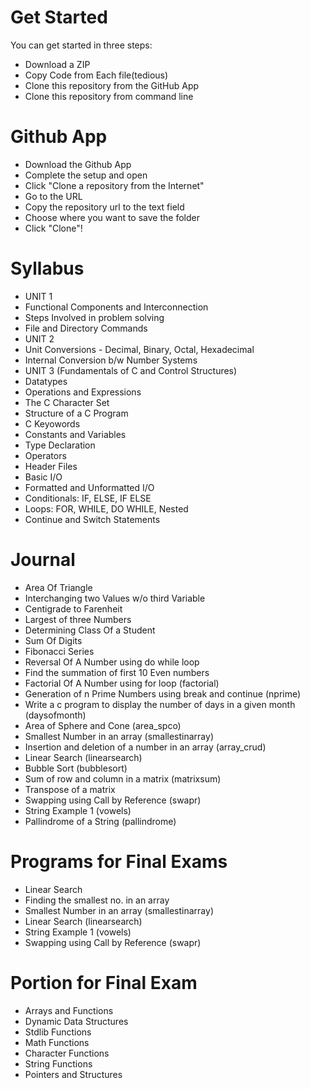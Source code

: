 # Get Started
You can get started in three steps:
 - Download a ZIP
 - Copy Code from Each file(tedious)
 - Clone this repository from the GitHub App
 - Clone this repository from command line

# Github App
 - Download the Github App
 - Complete the setup and open
 - Click "Clone a repository from the Internet"
 - Go to the URL
 - Copy the repository url to the text field
 - Choose where you want to save the folder
 - Click "Clone"!

# Syllabus
- UNIT 1
 - Functional Components and Interconnection
 - Steps Involved in problem solving
 - File and Directory Commands
- UNIT 2
 - Unit Conversions - Decimal, Binary, Octal, Hexadecimal
 - Internal Conversion b/w Number Systems
- UNIT 3 (Fundamentals of C and Control Structures)
 - Datatypes 
 - Operations and Expressions
 - The C Character Set
 - Structure of a C Program
 - C Keyowords
 - Constants and Variables
 - Type Declaration
 - Operators
 - Header Files
 - Basic I/O
 - Formatted and Unformatted I/O
 - Conditionals: IF, ELSE, IF ELSE
 - Loops: FOR, WHILE, DO WHILE, Nested
 - Continue and Switch Statements

# Journal
- Area Of Triangle
- Interchanging two Values w/o third Variable
- Centigrade to Farenheit
- Largest of three Numbers
- Determining Class Of a Student
- Sum Of Digits
- Fibonacci Series
- Reversal Of A Number using do while loop
- Find the summation of first 10 Even numbers 
- Factorial Of A Number using for loop (factorial)
- Generation of n Prime Numbers using break and continue (nprime)
- Write a c program to display the number of days in a given month (daysofmonth)
- Area of Sphere and Cone (area_spco)
- Smallest Number in an array (smallestinarray)
- Insertion and deletion of a number in an array (array_crud)
- Linear Search (linearsearch)
- Bubble Sort (bubblesort)
- Sum of row and column in a matrix (matrixsum)
- Transpose of a matrix
- Swapping using Call by Reference (swapr)
- String Example 1 (vowels)
- Pallindrome of a String (pallindrome)

# Programs for Final Exams
- Linear Search
- Finding the smallest no. in an array
- Smallest Number in an array (smallestinarray)
- Linear Search (linearsearch)
- String Example 1 (vowels)
- Swapping using Call by Reference (swapr)

# Portion for Final Exam
- Arrays and Functions
- Dynamic Data Structures
- Stdlib Functions
- Math Functions
- Character Functions
- String Functions
- Pointers and Structures
